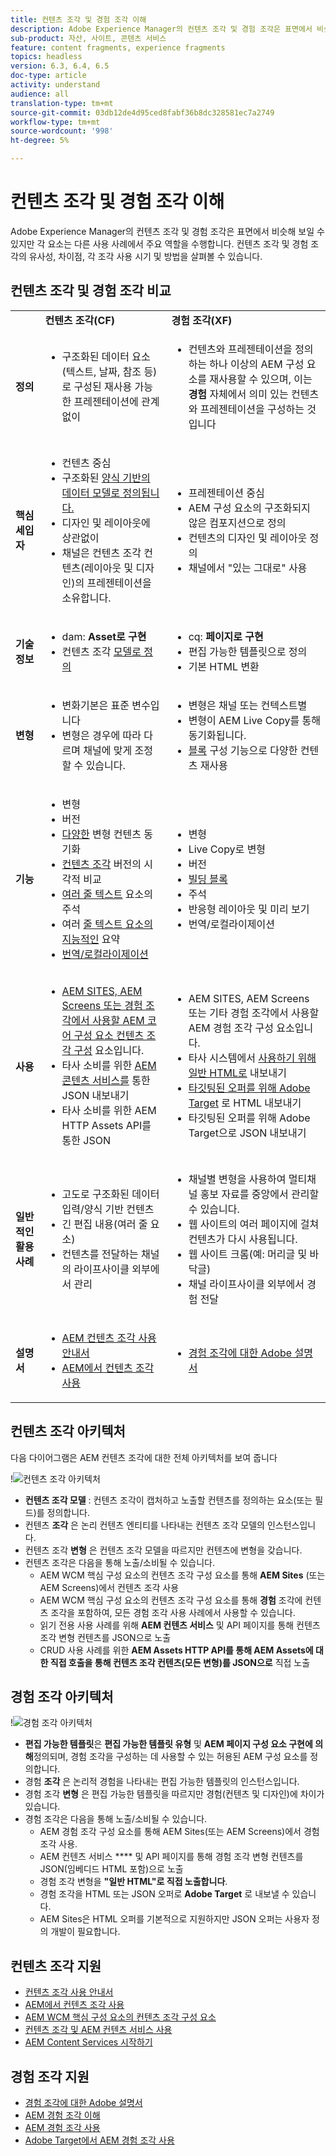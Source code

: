 ```yaml
---
title: 컨텐츠 조각 및 경험 조각 이해
description: Adobe Experience Manager의 컨텐츠 조각 및 경험 조각은 표면에서 비슷해 보일 수 있지만 각 요소는 다른 사용 사례에서 주요 역할을 수행합니다. 컨텐츠 조각 및 경험 조각의 유사성, 차이점, 각 조각 사용 시기 및 방법을 살펴볼 수 있습니다.
sub-product: 자산, 사이트, 콘텐츠 서비스
feature: content fragments, experience fragments
topics: headless
version: 6.3, 6.4, 6.5
doc-type: article
activity: understand
audience: all
translation-type: tm+mt
source-git-commit: 03db12de4d95ced8fabf36b8dc328581ec7a2749
workflow-type: tm+mt
source-wordcount: '998'
ht-degree: 5%

---
```



# 컨텐츠 조각 및 경험 조각 이해

Adobe Experience Manager의 컨텐츠 조각 및 경험 조각은 표면에서 비슷해 보일 수 있지만 각 요소는 다른 사용 사례에서 주요 역할을 수행합니다. 컨텐츠 조각 및 경험 조각의 유사성, 차이점, 각 조각 사용 시기 및 방법을 살펴볼 수 있습니다.

## 컨텐츠 조각 및 경험 조각 비교

<table>
<tbody><tr><td><strong> </strong></td>
<td><strong>컨텐츠 조각(CF)</strong></td>
<td><strong>경험 조각(XF)</strong></td>
</tr><tr><td><strong>정의</strong></td>
<td><ul>
<li>구조화된 데이터 요소(텍스트, 날짜, 참조 <strong></strong>등)로 구성된 재사용 가능한 프레젠테이션에 관계없이</li>
</ul>
</td>
<td><ul>
<li>컨텐츠와 프레젠테이션을 정의하는 하나 이상의 AEM 구성 요소를 재사용할 수 있으며, 이는 <strong>경험</strong> 자체에서 의미 있는 컨텐츠와 프레젠테이션을 구성하는 것입니다</li>
</ul>
</td>
</tr><tr><td><strong>핵심 세입자</strong></td>
<td><ul>
<li>컨텐츠 중심</li>
<li>구조화된 <a href="https://helpx.adobe.com/experience-manager/6-5/assets/using/content-fragments-models.html" target="_blank">양식 기반의 데이터 모델로 정의됩니다.</a></li>
<li>디자인 및 레이아웃에 상관없이</li>
<li>채널은 컨텐츠 조각 컨텐츠(레이아웃 및 디자인)의 프레젠테이션을 소유합니다.</li>
</ul>
</td>
<td><ul>
<li>프레젠테이션 중심</li>
<li>AEM 구성 요소의 구조화되지 않은 컴포지션으로 정의</li>
<li>컨텐츠의 디자인 및 레이아웃 정의</li>
<li>채널에서 "있는 그대로" 사용</li>
</ul>
</td>
</tr><tr><td><strong>기술 정보</strong></td>
<td><ul>
<li>dam: <strong>Asset로 구현</strong></li>
<li>컨텐츠 조각 <a href="https://helpx.adobe.com/experience-manager/6-5/assets/using/content-fragments-models.html" target="_blank">모델로 정의</a></li>
</ul>
</td>
<td><ul>
<li>cq: <strong>페이지로 구현</strong></li>
<li>편집 가능한 템플릿으로 정의</li>
<li>기본 HTML 변환</li>
</ul>
</td>
</tr><tr><td><strong>변형</strong></td>
<td><ul>
<li>변화기본은 표준 변수입니다</li>
<li>변형은 경우에 따라 다르며 채널에 맞게 조정할 수 있습니다.</li>
</ul>
</td>
<td><ul>
<li>변형은 채널 또는 컨텍스트별</li>
<li>변형이 AEM Live Copy를 통해 동기화됩니다.</li>
<li><a href="https://helpx.adobe.com/experience-manager/6-5/sites/authoring/using/experience-fragments.html#BuildingBlocks" target="_blank">블록</a> 구성 기능으로 다양한 컨텐츠 재사용</li>
</ul>
</td>
</tr><tr><td><strong>기능</strong></td>
<td><ul>
<li>변형</li>
<li>버전</li>
<li><a href="https://helpx.adobe.com/experience-manager/6-5/assets/using/content-fragments-variations.html#SynchronizingwithMaster" target="_blank">다양한</a> 변형 컨텐츠 동기화</li>
<li><a href="https://helpx.adobe.com/experience-manager/6-5/assets/using/content-fragments-managing.html#ComparingFragmentVersions" target="_blank">컨텐츠 조각</a> 버전의 시각적 비교</li>
<li><a href="https://helpx.adobe.com/experience-manager/6-5/assets/using/content-fragments-variations.html#AnnotatingaContentFragment" target="_blank">여러 줄 텍스트</a> 요소의 주석</li>
<li>여러 <a href="https://helpx.adobe.com/experience-manager/6-5/assets/using/content-fragments-variations.html#SummarizingText" target="_blank">줄 텍스트 요소의 지능적인</a> 요약</li>
<li><a href="https://helpx.adobe.com/experience-manager/6-5/assets/using/creating-translation-projects-for-content-fragments.html" target="_blank">번역/로컬라이제이션</a></li>
</ul>
</td>
<td><ul>
<li>변형</li>
<li>Live Copy로 변형</li>
<li>버전</li>
<li><a href="https://helpx.adobe.com/experience-manager/6-5/sites/authoring/using/experience-fragments.html#BuildingBlocks" target="_blank">빌딩 블록</a></li>
<li>주석</li>
<li>반응형 레이아웃 및 미리 보기</li>
<li>번역/로컬라이제이션</li>
</ul>
</td>
</tr><tr><td><strong>사용</strong></td>
<td><ul>
<li><a href="https://docs.adobe.com/content/help/ko-KR/experience-manager-core-components/using/components/content-fragment-component.html" target="_blank">AEM SITES, AEM Screens 또는 경험 조각에서 사용할 AEM 코어 구성 요소 컨텐츠 조각 구성</a> 요소입니다.</li>
<li>타사 소비를 위한 <a href="https://helpx.adobe.com/kr/experience-manager/kt/sites/using/content-services-tutorial-use.html" target="_blank">AEM 콘텐츠 서비스를</a> 통한 JSON 내보내기</li>
<li>타사 소비를 위한 AEM HTTP Assets API를 통한 JSON</li>
</ul>
</td>
<td><ul>
<li>AEM SITES, AEM Screens 또는 기타 경험 조각에서 사용할 AEM 경험 조각 구성 요소입니다.</li>
<li>타사 시스템에서 <a href="https://helpx.adobe.com/experience-manager/6-5/sites/authoring/using/experience-fragments.html#ThePlainHTMLRendition" target="_blank">사용하기 위해 일반 HTML로</a> 내보내기</li>
<li><a href="https://helpx.adobe.com/experience-manager/6-5/sites/administering/using/experience-fragments-target.html" target="_blank">타깃팅된 오퍼를 위해 Adobe Target</a> 로 HTML 내보내기</li>
<li>타깃팅된 오퍼를 위해 Adobe Target으로 JSON 내보내기</li>
</ul>
</td>
</tr><tr><td><strong>일반적인 활용 사례</strong></td>
<td><ul>
<li>고도로 구조화된 데이터 입력/양식 기반 컨텐츠</li>
<li>긴 편집 내용(여러 줄 요소)</li>
<li>컨텐츠를 전달하는 채널의 라이프사이클 외부에서 관리</li>
</ul>
</td>
<td><ul>
<li>채널별 변형을 사용하여 멀티채널 홍보 자료를 중앙에서 관리할 수 있습니다.</li>
<li>웹 사이트의 여러 페이지에 걸쳐 컨텐츠가 다시 사용됩니다.</li>
<li>웹 사이트 크롬(예: 머리글 및 바닥글)</li>
<li>채널 라이프사이클 외부에서 경험 전달</li>
</ul>
</td>
</tr><tr><td><strong>설명서</strong></td>
<td><ul>
<li><a href="https://helpx.adobe.com/experience-manager/6-5/assets/user-guide.html?topic=/experience-manager/6-5/assets/morehelp/content-fragments.ug.js" target="_blank">AEM 컨텐츠 조각 사용 안내서</a></li>
<li><a href="https://helpx.adobe.com/experience-manager/kt/sites/using/content-fragments-feature-video-use.html" target="_blank">AEM에서 컨텐츠 조각 사용</a></li>
</ul>
</td>
<td><ul>
<li><a href="https://helpx.adobe.com/experience-manager/6-5/sites/authoring/using/experience-fragments.html" target="_blank">경험 조각에 대한 Adobe 설명서</a></li>
</ul>
</td>
</tr></tbody></table>

## 컨텐츠 조각 아키텍처

다음 다이어그램은 AEM 컨텐츠 조각에 대한 전체 아키텍처를 보여 줍니다

!![컨텐츠 조각 아키텍처](./assets/content-fragments-architecture.png)

+ **컨텐츠 조각 모델** : 컨텐츠 조각이 캡처하고 노출할 컨텐츠를 정의하는 요소(또는 필드)를 정의합니다.
+ 컨텐츠 **조각** 은 논리 컨텐츠 엔티티를 나타내는 컨텐츠 조각 모델의 인스턴스입니다.
+ 컨텐츠 조각 **변형** 은 컨텐츠 조각 모델을 따르지만 컨텐츠에 변형을 갖습니다.
+ 컨텐츠 조각은 다음을 통해 노출/소비될 수 있습니다.
   + AEM WCM 핵심 구성 요소의 컨텐츠 조각 구성 요소를 통해 **AEM Sites** (또는 AEM Screens)에서 컨텐츠 조각 사용
   + AEM WCM 핵심 구성 요소의 컨텐츠 조각 구성 요소를 통해 **경험** 조각에 컨텐츠 조각을 포함하여, 모든 경험 조각 사용 사례에서 사용할 수 있습니다.
   + 읽기 전용 사용 사례를 위해 **AEM 컨텐츠 서비스** 및 API 페이지를 통해 컨텐츠 조각 변형 컨텐츠를 JSON으로 노출
   + CRUD 사용 사례를 위한 **AEM Assets HTTP API를 통해 AEM Assets에 대한 직접 호출을 통해 컨텐츠 조각 컨텐츠(모든 변형)를 JSON으로** 직접 노출

## 경험 조각 아키텍처

!![경험 조각 아키텍처](./assets/experience-fragments-architecture.png)

+ **편집 가능한 템플릿**&#x200B;은 **편집 가능한 템플릿 유형** 및 **AEM 페이지 구성 요소 구현에 의해**&#x200B;정의되며, 경험 조각을 구성하는 데 사용할 수 있는 허용된 AEM 구성 요소를 정의합니다.
+ 경험 **조각** 은 논리적 경험을 나타내는 편집 가능한 템플릿의 인스턴스입니다.
+ 경험 조각 **변형** 은 편집 가능한 템플릿을 따르지만 경험(컨텐츠 및 디자인)에 차이가 있습니다.
+ 경험 조각은 다음을 통해 노출/소비될 수 있습니다.
   + AEM 경험 조각 구성 요소를 통해 AEM Sites(또는 AEM Screens)에서 경험 조각 사용.
   + AEM 컨텐츠 서비스 **** 및 API 페이지를 통해 경험 조각 변형 컨텐츠를 JSON(임베디드 HTML 포함)으로 노출
   + 경험 조각 변형을 **&quot;일반 HTML&quot;로 직접 노출합니다**.
   + 경험 조각을 HTML 또는 JSON 오퍼로 **Adobe Target** 로 내보낼 수 있습니다.
   + AEM Sites은 HTML 오퍼를 기본적으로 지원하지만 JSON 오퍼는 사용자 정의 개발이 필요합니다.

## 컨텐츠 조각 지원

+ [컨텐츠 조각 사용 안내서](https://helpx.adobe.com/experience-manager/6-5/assets/user-guide.html?topic=/experience-manager/6-5/assets/morehelp/content-fragments.ug.js)
+ [AEM에서 컨텐츠 조각 사용](https://helpx.adobe.com/experience-manager/kt/sites/using/content-fragments-feature-video-use.html)
+ [AEM WCM 핵심 구성 요소의 컨텐츠 조각 구성 요소](https://docs.adobe.com/content/help/ko-KR/experience-manager-core-components/using/components/content-fragment-component.html)
+ [컨텐츠 조각 및 AEM 컨텐츠 서비스 사용](https://helpx.adobe.com/kr/experience-manager/kt/sites/using/structured-fragments-content-services-feature-video-use.html)
+ [AEM Content Services 시작하기](https://helpx.adobe.com/kr/experience-manager/kt/sites/using/content-services-tutorial-use.html)

## 경험 조각 지원

+ [경험 조각에 대한 Adobe 설명서](https://helpx.adobe.com/experience-manager/6-5/sites/authoring/using/experience-fragments.html)
+ [AEM 경험 조각 이해](https://helpx.adobe.com/experience-manager/kt/sites/using/experience-fragments-feature-video-understand.html)
+ [AEM 경험 조각 사용](https://helpx.adobe.com/experience-manager/kt/sites/using/experience-fragments-feature-video-use.html)
+ [Adobe Target에서 AEM 경험 조각 사용](https://medium.com/adobetech/experience-fragments-and-adobe-target-d8d74381b9b2)
